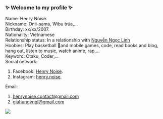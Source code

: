 ### ✨ Welcome to my profile ✨

Name: Henry Noise.  
Nickname: Onii-sama, Wibu trúa,...  
Birthday: xx/xx/2007.  
Nationality: Vietnamese  
Relationship status: In a relationship with [Nguyễn Ngọc Linh](https://www.facebook.com/profile.php?id=100043053662757)  
Hoobies: Play basketball 🏀and mobile games, code, read books and blog, hang out, listen to music, watch anime, rap,...   
Keyword: Otaku, Coder,...  
Social network:  
1. Facebook: [Henry Noise](https://www.facebook.com/henry.so.noise).  
2. Instagram: [henry.noise](https://www.instagram.com/henry.noise/).  
  
Email: 
1. henrynoise.contact@gmail.com  
2. giahungvngl@gmail.com  


![](https://komarev.com/ghpvc/?username=your-github-username&color=ccc)
